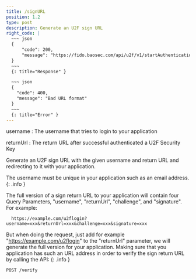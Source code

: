 ```yaml
---
title: /signURL
position: 1.2
type: post
description: Generate an U2F sign URL
right_code: |
  ~~~ json
  {
      "code": 200,
      "message": "https://fido.baosec.com/api/u2f/v1/startAuthentication?username=example-user&returnUrl=https://example.com/u2fLogin&challenge=d39ea54d7a127294033f6d9ff43e5f3d1f6ded3194bc7cda70acb04d5601872c&signature=fb5dbff9c91d0c7f20b661e076f2a91fdf30512694ffbfef7c5fd056ad569739"
  }
  ~~~
  {: title="Response" }

  ~~~ json
  {
    "code": 400,
    "message": "Bad URL format"
  }
  ~~~
  {: title="Error" }
---
```

username
: The username that tries to login to your application

returnUrl
: The return URL after successful authenticated a U2F Security Key

Generate an U2F sign URL with the given username and return URL and
redirecting to it with your application.

The username must be unique in your application such as an email address.
{: .info }

The full version of a sign return URL to your application will contain four Query Parameters, "username", "returnUrl", "challenge", and "signature". For example:

```
  https://example.com/u2flogin?username=xxx&returnUrl=xxx&challenge=xxx&signature=xxx
```

But when doing the request, just add for example "https://example.com/u2flogin" to the "returnUrl" parameter, we will generate the full version for your application. Making sure that you application has such an URL address in order to verify the sign return URL by calling the API:
{: .info }

```
POST /verify
```
